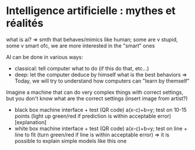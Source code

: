 # Intelligence artificielle : mythes et réalités

what is ai?
=> smth that behaves/mimics like human; some are v stupid, some v smart
ofc, we are more interested in the "smart" ones

AI can be done in various ways:
- classical: tell computer what to do (if this do that, etc...)
- deep: let the computer deduce by himself what is the best behaviors
=> Today, we will try to understand how computers can "learn by themself"

Imagine a machine that can do very complex things with correct settings, but you don't know what are the correct settings (insert image from artist?)
- black box machine interface + test (QR code) a(x-c)+b=y; test on 10-15 points (light up green/red if prediction is within acceptable error)
[explanation]
- white box machine interface + test (QR code) a(x-c)+b=y; test on line + line to fit (turn green/red if line is within acceptable error)
=> it is possible to explain simple models like this one